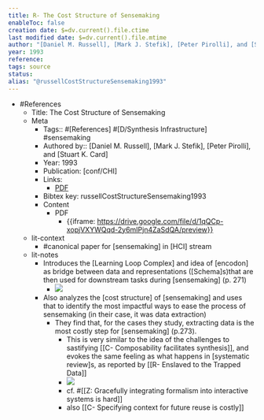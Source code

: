 ```yaml
---
title: R- The Cost Structure of Sensemaking
enableToc: false
creation date: $=dv.current().file.ctime
last modified date: $=dv.current().file.mtime
author: "[Daniel M. Russell], [Mark J. Stefik], [Peter Pirolli], and [Stuart K. Card]"
year: 1993
reference: 
tags: source
status: 
alias: "@russellCostStructureSensemaking1993"
---
```


- #References
    - Title: The Cost Structure of Sensemaking
    - Meta
        - Tags:: #[References] #[D/Synthesis Infrastructure] #sensemaking
        - Authored by:: [Daniel M. Russell], [Mark J. Stefik], [Peter Pirolli], and [Stuart K. Card]
        - Year: 1993
        - Publication: [conf/CHI]
        - Links:
            - [PDF](https://drive.google.com/file/d/131ppP9hcxLxLy3ZC0cPfKa_XqzpSWQlg/view)
        - Bibtex key: russellCostStructureSensemaking1993
        - Content
            - PDF
                - {{iframe: https://drive.google.com/file/d/1qQCp-xopjVXYWQqd-2y6mIPjn4ZaSdQA/preview}}
    - lit-context
        - #canonical paper for [sensemaking] in [HCI] stream
    - lit-notes
        - Introduces the [Learning Loop Complex] and idea of [encodon] as bridge between data and representations ([Schema]s)that are then used for downstream tasks during [sensemaking] (p. 271)
            - ![](https://firebasestorage.googleapis.com/v0/b/firescript-577a2.appspot.com/o/imgs%2Fapp%2Fmegacoglab%2FLdc6dvd3SX?alt=media&token=daba4a52-0c6f-4ab8-b781-ede3d49e4558)
        - Also analyzes the [cost structure] of [sensemaking] and uses that to identify the most impactful ways to ease the process of sensemaking (in their case, it was data extraction)
            - They find that, for the cases they study, extracting data is the most costly step for [sensemaking] (p.273). 
                - This is very similar to the idea of the challenges to sastifying [[C- Composability facilitates synthesis]], and evokes the same feeling as what happens in [systematic review]s, as reported by [[R- Enslaved to the Trapped Data]]
                - ![](https://firebasestorage.googleapis.com/v0/b/firescript-577a2.appspot.com/o/imgs%2Fapp%2Fmegacoglab%2FEn4rDIQNGn.png?alt=media&token=d5e18cdb-710c-490d-8138-7b086de05026)
                - cf. #[[Z: Gracefully integrating formalism into interactive systems is hard]]
                - also [[C- Specifying context for future reuse is costly]]
